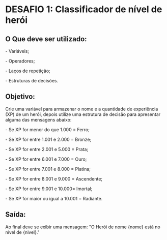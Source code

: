 <H1>DESAFIO 1: Classificador de nível de herói</H1>
<h2>O Que deve ser utilizado:</h2>
<p>- Variáveis;</p>
<p>- Operadores;</p>
<p>- Laços de repetição;</p>
<p>- Estruturas de decisões.</p>

<h2>Objetivo:</h2>
<p>Crie uma variável para armazenar o nome e a quantidade de experiência (XP) de um herói, depois utilize uma estrutura de decisão para apresentar alguma das mensagens abaixo:</p>
<p>- Se XP for menor do que 1.000 = Ferro;</p> 
<p>- Se XP for entre 1.001 e 2.000 = Bronze;</p> 
<p>- Se XP for entre 2.001 e 5.000 = Prata;</p> 
<p>- Se XP for entre 6.001 e 7.000 = Ouro;</p> 
<p>- Se XP for entre 7.001 e 8.000 = Platina;</p> 
<p>- Se XP for entre 8.001 e 9.000 = Ascendente;</p> 
<p>- Se XP for entre 9.001 e 10.000= Imortal;</p> 
<p>- Se XP for maior ou igual a 10.001 = Radiante.</p>

<h2>Saída:</h2>
Ao final deve se exibir uma mensagem: "O Herói de nome {nome} está no nível de {nivel}."
